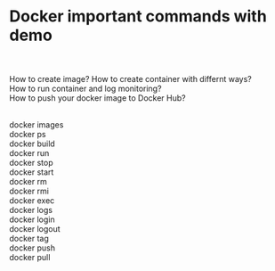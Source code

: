 
# Docker important commands with demo <br><br>

How to create image?
How to create container with differnt ways?<br>
How to run container and log monitoring?<br>
How to push your docker image to Docker Hub?<br><br>

docker images<br>
docker ps<br>
docker build<br>
docker run<br>
docker stop<br>
docker start<br>
docker rm<br>
docker rmi<br>
docker exec<br>
docker logs<br>
docker login<br>
docker logout<br>
docker tag<br>
docker push<br>
docker pull<br>





